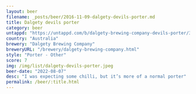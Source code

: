 ```yaml
---
layout: beer
filename: _posts/beer/2016-11-09-dalgety-devils-porter.md
title: Dalgety devils porter
category: beer
untappd: "https://untappd.com/b/dalgety-brewing-company-devils-porter/3500095"
country: "Australia"
brewery: "Dalgety Brewing Company"
breweryURL: "/brewery/dalgety-brewing-company.html"
style: "Porter - Other"
score: 7
img: /img/list/dalgety-devils-porter.jpeg
beer-date: "2022-08-07"
desc: "I was expecting some chilli, but it’s more of a normal porter"
permalink: /beer/:title.html
---
```

